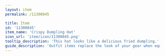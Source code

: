 ```yaml
---
layout: item
permalink: /11300845

title: Item
id: '11300845'
item_name: 'Crispy Dumpling Hat'
icon_url: 'item/icon/11300845.png'
tooltip_description: 'This hat looks like a delicious fried dumpling.'
guide_description: 'Outfit items replace the look of your gear when equipped.'
---
```

